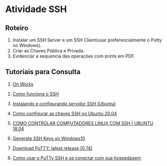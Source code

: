 # Atividade SSH #

## Roteiro ##
>
1. Instalar um SSH Server e um SSH Client(usar preferencialmente o Putty no Windows).   
1. Criar as Chaves Pública e Privada.
1. Evidenciar a sequencia das operações com prints em PDF.
> 

## Tutoriais para Consulta ##

1. [On Works](https://www.onworks.net/os-distributions?service=lang-en-en&start=18)

1. [Como funciona o SSH](https://www.hostinger.com.br/tutoriais/como-funciona-o-ssh/)

1. [Instalando e configurando servidor SSH (Ubuntu)](https://www.vivaolinux.com.br/dica/Instalando-e-configurando-servidor-SSH-(Ubuntu))

1. [Como configurar as chaves SSH no Ubuntu 20.04](https://www.digitalocean.com/community/tutorials/how-to-set-up-ssh-keys-on-ubuntu-20-04-pt)

1. [COMO CONTROLAR COMPUTADORES LINUX COM SSH | UBUNTU 18.04](https://ideatip.com.br/controlar-computadores-linux-com-ssh-ubuntu-18-04/)

1. [Generate SSH Keys on Windows10](https://ubuntu.com/tutorials/ssh-keygen-on-windows#1-overview)

1. [Download PuTTY: latest release (0.74)](https://www.chiark.greenend.org.uk/~sgtatham/putty/latest.html)

1. [Como usar o PuTTy SSH e se conectar com sua hospedagem](https://www.hostinger.com.br/tutoriais/como-se-conectar-servidor-vps-usando-terminal-ssh/)